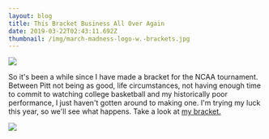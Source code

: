 ```yaml
---
layout: blog
title: This Bracket Business All Over Again
date: 2019-03-22T02:43:11.692Z
thumbnail: /img/march-madness-logo-w.-brackets.jpg
---
```

![](/img/march-madness-logo-w.-brackets.jpg)

So it's been a while since I have made a bracket for the NCAA tournament.  Between Pitt not being as good, life circumstances, not having enough time to commit to watching college basketball and my historically poor performance, I just haven't gotten around to making one.  I'm trying my luck this year, so we'll see what happens.  Take a look at [my bracket.](rantingrobert.com/robertlunderwood-bracket.pdf)

![](/img/underwood-bracket.jpg)
